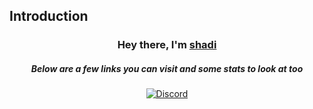 ## Introduction


<h3 align="center">Hey there, I'm <a href="https://github.com/shadiflo">shadi</a></h3>
<h5 align="center">Below are a few links you can visit and some stats to look at too</h5>

<p align="center">
  <a href="https://discord.com/invite/ngYHDcQfNm"><img alt="Discord" title="Discord" src="https://img.shields.io/badge/-Discord-7289DA?style=for-the-badge&logo=discord&logoColor=white"/></a>
  


 </p>
 




